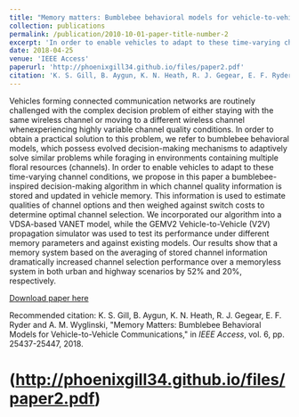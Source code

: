 ```yaml
---
title: "Memory matters: Bumblebee behavioral models for vehicle-to-vehicle communications"
collection: publications
permalink: /publication/2010-10-01-paper-title-number-2
excerpt: 'In order to enable vehicles to adapt to these time-varying channel conditions, we propose in this paper a bumblebee-inspired decision-making algorithm in which channel quality information is stored and updated in vehicle memory.'
date: 2018-04-25
venue: 'IEEE Access'
paperurl: 'http://phoenixgill34.github.io/files/paper2.pdf'
citation: 'K. S. Gill, B. Aygun, K. N. Heath, R. J. Gegear, E. F. Ryder and A. M. Wyglinski, "Memory Matters: Bumblebee Behavioral Models for Vehicle-to-Vehicle Communications," in <i>IEEE Access</i>, vol. 6, pp. 25437-25447, 2018.'
---
```


Vehicles forming connected communication networks are routinely challenged with the complex decision problem of either staying with the same wireless channel or moving to a different wireless channel whenexperiencing highly variable channel quality conditions. In order to obtain a practical solution to this problem, we refer to bumblebee behavioral models, which possess evolved decision-making mechanisms to adaptively solve similar problems while foraging in environments containing multiple floral resources (channels). In order to enable vehicles to adapt to these time-varying channel conditions, we propose in this paper a bumblebee-inspired decision-making algorithm in which channel quality information is stored and updated in vehicle memory. This information is used to estimate qualities of channel options and then weighed against switch costs to determine optimal channel selection. We incorporated our algorithm into a VDSA-based VANET model, while the GEMV2 Vehicle-to-Vehicle (V2V) propagation simulator was used to test its performance under different memory parameters and against existing models. Our results show that a memory system based on the averaging of stored channel information dramatically increased channel selection performance over a memoryless system in both urban and highway scenarios by 52% and 20%, respectively.

[Download paper here](IEEE-Access)

Recommended citation: K. S. Gill, B. Aygun, K. N. Heath, R. J. Gegear, E. F. Ryder and A. M. Wyglinski, "Memory Matters: Bumblebee Behavioral Models for Vehicle-to-Vehicle Communications," in <i>IEEE Access</i>, vol. 6, pp. 25437-25447, 2018.


# (http://phoenixgill34.github.io/files/paper2.pdf)
